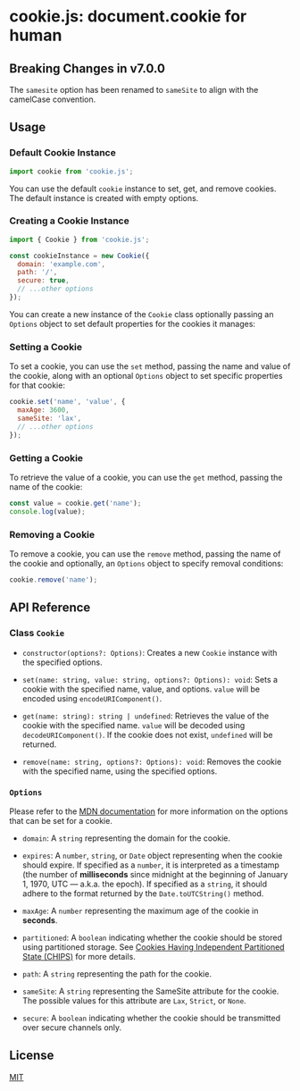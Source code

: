 # cookie.js: document.cookie for human

## Breaking Changes in v7.0.0
The `samesite` option has been renamed to `sameSite` to align with the camelCase convention.

## Usage

### Default Cookie Instance

```js
import cookie from 'cookie.js';
```

You can use the default `cookie` instance to set, get, and remove cookies. The default instance is created with empty options.

### Creating a Cookie Instance

```js
import { Cookie } from 'cookie.js';

const cookieInstance = new Cookie({
  domain: 'example.com',
  path: '/',
  secure: true,
  // ...other options
});
```

You can create a new instance of the `Cookie` class optionally passing an `Options` object to set default properties for the cookies it manages:

### Setting a Cookie

To set a cookie, you can use the `set` method, passing the name and value of the cookie, along with an optional `Options` object to set specific properties for that cookie:

```js
cookie.set('name', 'value', {
  maxAge: 3600,
  sameSite: 'lax',
  // ...other options
});
```

### Getting a Cookie

To retrieve the value of a cookie, you can use the `get` method, passing the name of the cookie:

```js
const value = cookie.get('name');
console.log(value);
```

### Removing a Cookie

To remove a cookie, you can use the `remove` method, passing the name of the cookie and optionally, an `Options` object to specify removal conditions:

```js
cookie.remove('name');
```


## API Reference

### Class `Cookie`

- `constructor(options?: Options)`: Creates a new `Cookie` instance with the specified options.

- `set(name: string, value: string, options?: Options): void`: Sets a cookie with the specified name, value, and options. `value` will be encoded using `encodeURIComponent()`.

- `get(name: string): string | undefined`: Retrieves the value of the cookie with the specified name. `value` will be decoded using `decodeURIComponent()`. If the cookie does not exist, `undefined` will be returned.

- `remove(name: string, options?: Options): void`: Removes the cookie with the specified name, using the specified options.

### `Options`
Please refer to the [MDN documentation](https://developer.mozilla.org/en-US/docs/Web/API/Document/cookie) for more information on the options that can be set for a cookie.

  - `domain`: A `string` representing the domain for the cookie.
  - `expires`: A `number`, `string`, or `Date` object representing when the cookie should expire. If specified as a `number`, it is interpreted as a timestamp (the number of **milliseconds** since midnight at the beginning of January 1, 1970, UTC — a.k.a. the epoch). If specified as a `string`, it should adhere to the format returned by the `Date.toUTCString()` method.
  
  - `maxAge`: A `number` representing the maximum age of the cookie in **seconds**.
  - `partitioned`: A `boolean` indicating whether the cookie should be stored using partitioned storage. See [Cookies Having Independent Partitioned State (CHIPS)](https://developer.mozilla.org/en-US/docs/Web/Privacy/Partitioned_cookies) for more details.
  - `path`: A `string` representing the path for the cookie.
  - `sameSite`: A `string` representing the SameSite attribute for the cookie. The possible values for this attribute are `Lax`, `Strict`, or `None`.
  - `secure`: A `boolean` indicating whether the cookie should be transmitted over secure channels only.

## License
[MIT](LICENSE)
